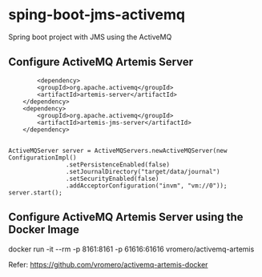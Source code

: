# sping-boot-jms-activemq
Spring boot project with JMS using the ActiveMQ


## Configure ActiveMQ Artemis Server 

    		<dependency>
			<groupId>org.apache.activemq</groupId>
			<artifactId>artemis-server</artifactId>
		</dependency>
		<dependency>
			<groupId>org.apache.activemq</groupId>
			<artifactId>artemis-jms-server</artifactId>
		</dependency>


	ActiveMQServer server = ActiveMQServers.newActiveMQServer(new ConfigurationImpl()
					.setPersistenceEnabled(false)
					.setJournalDirectory("target/data/journal")
					.setSecurityEnabled(false)
					.addAcceptorConfiguration("invm", "vm://0"));
	server.start(); 


## Configure ActiveMQ Artemis Server using the Docker Image

docker run -it --rm -p 8161:8161 -p 61616:61616 vromero/activemq-artemis

Refer: https://github.com/vromero/activemq-artemis-docker 
